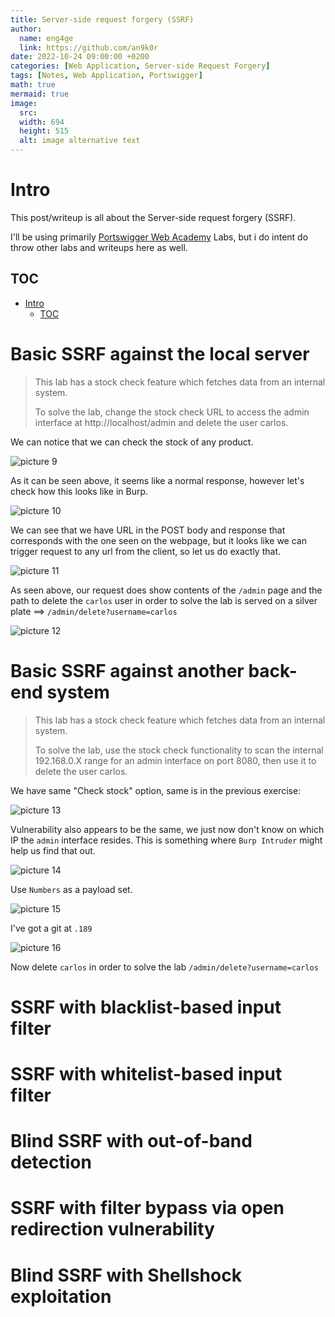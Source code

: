 ```yaml
---
title: Server-side request forgery (SSRF)
author:
  name: eng4ge
  link: https://github.com/an9k0r
date: 2022-10-24 09:00:00 +0200
categories: [Web Application, Server-side Request Forgery]
tags: [Notes, Web Application, Portswigger]
math: true
mermaid: true
image:
  src: 
  width: 694
  height: 515
  alt: image alternative text
---
```

# Intro
This post/writeup is all about the Server-side request forgery (SSRF).

I'll be using primarily [Portswigger Web Academy](https://portswigger.net/web-security/ssrf) Labs, but i do intent do throw other labs and writeups here as well.

## TOC

- [Intro](#intro)
  - [TOC](#toc)

# Basic SSRF against the local server
>  This lab has a stock check feature which fetches data from an internal system.
> 
> To solve the lab, change the stock check URL to access the admin interface at http://localhost/admin and delete the user carlos. 


We can notice that we can check the stock of any product.

![picture 9](/assets/images/f95e835f5f9778a4c60c22a5f1129cd645138598cda8358b1a650d3150737171.png)  

As it can be seen above, it seems like a normal response, however let's check how this looks like in Burp.

![picture 10](/assets/images/b5c24ed135a8ce54123b2731f334fd07daa5052b15be8a8a277a555b9b76a79b.png)  

We can see that we have URL in the POST body and response that corresponds with the one seen on the webpage, but it looks like we can trigger request to any url from the client, so let us do exactly that.

![picture 11](/assets/images/49b9cc3e08804e2281a5908a2efa478a2673d059cfdf956c981e82d2b355efe5.png)  

As seen above, our request does show contents of the `/admin` page and the path to delete the `carlos` user in order to solve the lab is served on a silver plate ==> `/admin/delete?username=carlos`

![picture 12](/assets/images/b0da69d0c1bc7e62d02a3094970a02468c9f8251c37ddec965aede45f6d0bddb.png)  

# Basic SSRF against another back-end system
>  This lab has a stock check feature which fetches data from an internal system.
> 
> To solve the lab, use the stock check functionality to scan the internal 192.168.0.X range for an admin interface on port 8080, then use it to delete the user carlos. 

We have same "Check stock" option, same is in the previous exercise:

![picture 13](/assets/images/40774c57feb38f2008bf422666107671983671c09a64cbe097244eb69f9f4a40.png)  

Vulnerability also appears to be the same, we just now don't know on which IP the `admin` interface resides. This is something where `Burp Intruder` might help us find that out.

![picture 14](/assets/images/02a34ba98c519275ed1e137ceb13fc99552315319ca05824d6a8ade735d97f5d.png)  

Use `Numbers` as a payload set.

![picture 15](/assets/images/1ad0cbb12ca88cc21b60cf645f8aa75536f7d16d2c0a9d08dabdeb825df02a47.png)  

I've got a git at `.189`

![picture 16](/assets/images/30bf7a6e360043f4dee518e8e8c03d4ddb3978636f60b0725341bbdeae3321e4.png)  

Now delete `carlos` in order to solve the lab `/admin/delete?username=carlos`

# SSRF with blacklist-based input filter

# SSRF with whitelist-based input filter

# Blind SSRF with out-of-band detection

# SSRF with filter bypass via open redirection vulnerability

# Blind SSRF with Shellshock exploitation